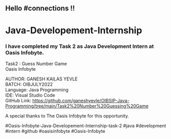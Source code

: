 ## Hello #connections !!
# Java-Developement-Internship
### I have completed my Task 2 as Java Development Intern at Oasis Infobyte.

Task2 : Guess Number Game<br>
Oasis Infobyte<br>

AUTHOR: GANESH KAILAS YEVLE<br>
BATCH: OIBJULY2022<br>
Language: Java Programming<br>
IDE: Visual Studio Code<br>
GitHub Link: https://github.com/ganeshyevle/OIBSIP-Java-Programming/tree/main/Task2%20Number%20Guessing%20Game<br>

A special thanks to The Oasis Infobyte for this opportunity.<br>

#Oasis-Infobyte-Java-Developement-Internship-task-2 #java #development #intern #github #oasisinfobyte #Oasis-Infobyte<br>
